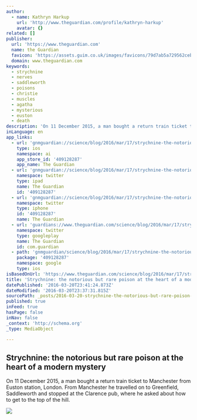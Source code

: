 ```yaml
---
author:
  - name: Kathryn Harkup
    url: 'http://www.theguardian.com/profile/kathryn-harkup'
    avatar: {}
related: []
publisher:
  url: 'https://www.theguardian.com'
  name: the Guardian
  favicon: 'https://assets.guim.co.uk/images/favicons/79d7ab5a729562cebca9c6a13c324f0e/32x32.ico'
  domain: www.theguardian.com
keywords:
  - strychnine
  - nerves
  - saddleworth
  - poisons
  - christie
  - muscles
  - agatha
  - mysterious
  - euston
  - death
description: 'On 11 December 2015, a man bought a return train ticket to Manchester from Euston station, London. From Manchester he travelled on to Greenfield, Saddleworth and stopped at the Clarence pub, where he asked about how to get to the top of the hill.'
inLanguage: en
app_links:
  - url: 'gnmguardian://science/blog/2016/mar/17/strychnine-the-notorious-but-rare-poison-at-the-heart-of-a-modern-mystery-saddleworth-moor?contenttype=Article&source=applinks'
    type: ios
    namespace: ai
    app_store_id: '409128287'
    app_name: The Guardian
  - url: 'gnmguardian://science/blog/2016/mar/17/strychnine-the-notorious-but-rare-poison-at-the-heart-of-a-modern-mystery-saddleworth-moor?contenttype=Article&source=twitter'
    namespace: twitter
    type: ipad
    name: The Guardian
    id: '409128287'
  - url: 'gnmguardian://science/blog/2016/mar/17/strychnine-the-notorious-but-rare-poison-at-the-heart-of-a-modern-mystery-saddleworth-moor?contenttype=Article&source=twitter'
    namespace: twitter
    type: iphone
    id: '409128287'
    name: The Guardian
  - url: 'guardians://www.theguardian.com/science/blog/2016/mar/17/strychnine-the-notorious-but-rare-poison-at-the-heart-of-a-modern-mystery-saddleworth-moor'
    namespace: twitter
    type: googleplay
    name: The Guardian
    id: com.guardian
  - path: 'gnmguardian/science/blog/2016/mar/17/strychnine-the-notorious-but-rare-poison-at-the-heart-of-a-modern-mystery-saddleworth-moor?contenttype=Article&source=google'
    package: '409128287'
    namespace: google
    type: ios
isBasedOnUrl: 'https://www.theguardian.com/science/blog/2016/mar/17/strychnine-the-notorious-but-rare-poison-at-the-heart-of-a-modern-mystery-saddleworth-moor'
title: 'Strychnine: the notorious but rare poison at the heart of a modern mystery'
datePublished: '2016-03-20T23:41:24.873Z'
dateModified: '2016-03-20T23:37:31.815Z'
sourcePath: _posts/2016-03-20-strychnine-the-notorious-but-rare-poison-at-the-heart-of-a.md
published: true
inFeed: true
hasPage: false
inNav: false
_context: 'http://schema.org'
_type: MediaObject

---
```

<article style=""><h1>Strychnine: the notorious but rare poison at the heart of a modern mystery</h1><p>On 11 December 2015, a man bought a return train ticket to Manchester from Euston station, London. From Manchester he travelled on to Greenfield, Saddleworth and stopped at the Clarence pub, where he asked about how to get to the top of the hill.</p><img src="https://i.guim.co.uk/img/media/a09e56c4ec340a3e540c8e66641952799ce531a9/0_0_1878_1127/master/1878.jpg?w=1200&amp;q=55&amp;auto=format&amp;usm=12&amp;fit=max&amp;s=e53eb80b345974bf5e6f3ee1b5f8a3e9" /></article>